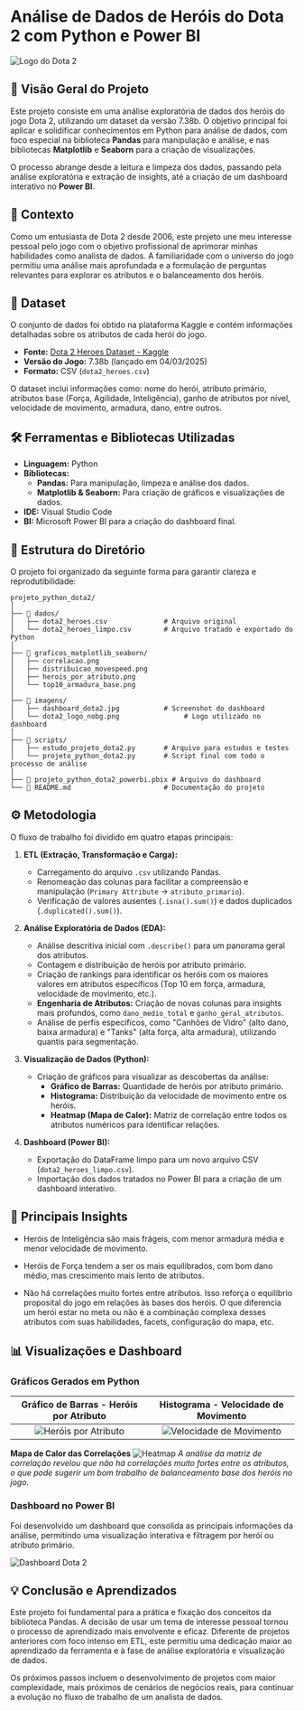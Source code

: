 # Análise de Dados de Heróis do Dota 2 com Python e Power BI

![Logo do Dota 2](imagens/dota2_logo_nobg.png)

## 📜 Visão Geral do Projeto

Este projeto consiste em uma análise exploratória de dados dos heróis do jogo Dota 2, utilizando um dataset da versão 7.38b. O objetivo principal foi aplicar e solidificar conhecimentos em Python para análise de dados, com foco especial na biblioteca **Pandas** para manipulação e análise, e nas bibliotecas **Matplotlib** e **Seaborn** para a criação de visualizações.

O processo abrange desde a leitura e limpeza dos dados, passando pela análise exploratória e extração de insights, até a criação de um dashboard interativo no **Power BI**.

## 🎯 Contexto

Como um entusiasta de Dota 2 desde 2006, este projeto une meu interesse pessoal pelo jogo com o objetivo profissional de aprimorar minhas habilidades como analista de dados. A familiaridade com o universo do jogo permitiu uma análise mais aprofundada e a formulação de perguntas relevantes para explorar os atributos e o balanceamento dos heróis.

## 💾 Dataset

O conjunto de dados foi obtido na plataforma Kaggle e contém informações detalhadas sobre os atributos de cada herói do jogo.

* **Fonte:** [Dota 2 Heroes Dataset - Kaggle](https://www.kaggle.com/datasets/abelarmando/heroesdota2)
* **Versão do Jogo:** 7.38b (lançado em 04/03/2025)
* **Formato:** CSV (`dota2_heroes.csv`)

O dataset inclui informações como: nome do herói, atributo primário, atributos base (Força, Agilidade, Inteligência), ganho de atributos por nível, velocidade de movimento, armadura, dano, entre outros.

## 🛠️ Ferramentas e Bibliotecas Utilizadas

* **Linguagem:** Python
* **Bibliotecas:**
    * **Pandas:** Para manipulação, limpeza e análise dos dados.
    * **Matplotlib & Seaborn:** Para criação de gráficos e visualizações de dados.
* **IDE:** Visual Studio Code
* **BI:** Microsoft Power BI para a criação do dashboard final.

## 📂 Estrutura do Diretório

O projeto foi organizado da seguinte forma para garantir clareza e reprodutibilidade:

```
projeto_python_dota2/
│
├── 📁 dados/
│   ├── dota2_heroes.csv              # Arquivo original
│   └── dota2_heroes_limpo.csv        # Arquivo tratado e exportado do Python
│
├── 📁 graficos_matplotlib_seaborn/
│   ├── correlacao.png
│   ├── distribuicao_movespeed.png
│   ├── herois_por_atributo.png
│   └── top10_armadura_base.png
│
├── 📁 imagens/
│   ├── dashboard_dota2.jpg           # Screenshot do dashboard
│   └── dota2_logo_nobg.png                # Logo utilizado no dashboard
│
├── 📁 scripts/
│   ├── estudo_projeto_dota2.py       # Arquivo para estudos e testes
│   └── projeto_python_dota2.py       # Script final com todo o processo de análise
│
├── 📄 projeto_python_dota2_powerbi.pbix # Arquivo do dashboard
└── 📄 README.md                       # Documentação do projeto
```

## ⚙️ Metodologia

O fluxo de trabalho foi dividido em quatro etapas principais:

1.  **ETL (Extração, Transformação e Carga):**
    * Carregamento do arquivo `.csv` utilizando Pandas.
    * Renomeação das colunas para facilitar a compreensão e manipulação (`Primary Attribute` -> `atributo_primario`).
    * Verificação de valores ausentes (`.isna().sum()`) e dados duplicados (`.duplicated().sum()`).

2.  **Análise Exploratória de Dados (EDA):**
    * Análise descritiva inicial com `.describe()` para um panorama geral dos atributos.
    * Contagem e distribuição de heróis por atributo primário.
    * Criação de rankings para identificar os heróis com os maiores valores em atributos específicos (Top 10 em força, armadura, velocidade de movimento, etc.).
    * **Engenharia de Atributos:** Criação de novas colunas para insights mais profundos, como `dano_medio_total` e `ganho_geral_atributos`.
    * Análise de perfis específicos, como "Canhões de Vidro" (alto dano, baixa armadura) e "Tanks" (alta força, alta armadura), utilizando quantis para segmentação.

3.  **Visualização de Dados (Python):**
    * Criação de gráficos para visualizar as descobertas da análise:
        * **Gráfico de Barras:** Quantidade de heróis por atributo primário.
        * **Histograma:** Distribuição da velocidade de movimento entre os heróis.
        * **Heatmap (Mapa de Calor):** Matriz de correlação entre todos os atributos numéricos para identificar relações.

4.  **Dashboard (Power BI):**
    * Exportação do DataFrame limpo para um novo arquivo CSV (`dota2_heroes_limpo.csv`).
    * Importação dos dados tratados no Power BI para a criação de um dashboard interativo.
    
## 📌 Principais Insights

* Heróis de Inteligência são mais frágeis, com menor armadura média e menor velocidade de movimento.

* Heróis de Força tendem a ser os mais equilibrados, com bom dano médio, mas crescimento mais lento de atributos.

* Não há correlações muito fortes entre atributos. Isso reforça o equilíbrio proposital do jogo em relações às bases dos heróis. O que diferencia um herói estar no meta ou não é a combinação complexa desses atributos com suas habilidades, facets, configuração do mapa, etc.

## 📊 Visualizações e Dashboard

### Gráficos Gerados em Python

| Gráfico de Barras - Heróis por Atributo | Histograma - Velocidade de Movimento |
| :--------------------------------------: | :----------------------------------------: |
| ![Heróis por Atributo](graficos_matplotlib_seaborn/herois_por_atributo.png) | ![Velocidade de Movimento](graficos_matplotlib_seaborn/distribuicao_movespeed.png) |

**Mapa de Calor das Correlações**
![Heatmap](graficos_matplotlib_seaborn/correlacao.png)
*A análise da matriz de correlação revelou que não há correlações muito fortes entre os atributos, o que pode sugerir um bom trabalho de balanceamento base dos heróis no jogo.*

### Dashboard no Power BI

Foi desenvolvido um dashboard que consolida as principais informações da análise, permitindo uma visualização interativa e filtragem por herói ou atributo primário.

![Dashboard Dota 2](imagens/dashboard_dota2_atualizado.jpg)

## 💡 Conclusão e Aprendizados

Este projeto foi fundamental para a prática e fixação dos conceitos da biblioteca Pandas. A decisão de usar um tema de interesse pessoal tornou o processo de aprendizado mais envolvente e eficaz. Diferente de projetos anteriores com foco intenso em ETL, este permitiu uma dedicação maior ao aprendizado da ferramenta e à fase de análise exploratória e visualização de dados.

Os próximos passos incluem o desenvolvimento de projetos com maior complexidade, mais próximos de cenários de negócios reais, para continuar a evolução no fluxo de trabalho de um analista de dados.